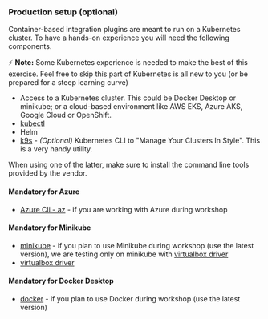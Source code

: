 ### Production setup (optional)

Container-based integration plugins are meant to run on a Kubernetes cluster. To have a hands-on experience you will need the following components.

⚡️ **Note:** Some Kubernetes experience is needed to make the best of this exercise. Feel free to skip this part of Kubernetes is all new to you (or be prepared for a steep learning curve)

* Access to a Kubernetes cluster. This could be Docker Desktop or minikube; or a cloud-based environment like AWS EKS, Azure AKS, Google Cloud or OpenShift.
* [kubectl](https://kubernetes.io/docs/tasks/tools/)
* Helm
* [k9s](https://k9scli.io/topics/install/) - _(Optional)_ Kubernetes CLI to "Manage Your Clusters In Style". This is a very handy utility.

When using one of the latter, make sure to install the command line tools provided by the vendor.

#### Mandatory for Azure

- [Azure Cli - az](https://learn.microsoft.com/en-us/cli/azure/install-azure-cli) - if you are working with Azure during workshop

#### Mandatory for Minikube

- [minikube](https://minikube.sigs.k8s.io/docs/start/) - if you plan to use Minikube during workshop (use the latest version), we are testing only on minikube with [virtualbox driver](https://minikube.sigs.k8s.io/docs/drivers/virtualbox/)
- [virtualbox driver](https://minikube.sigs.k8s.io/docs/drivers/virtualbox/)

#### Mandatory for Docker Desktop

- [docker](https://docs.docker.com/get-docker/) - if you plan to use Docker during workshop (use the latest version)
